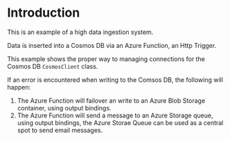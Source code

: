 # Introduction

This is an example of a high data ingestion system.

Data is inserted into a Cosmos DB via an Azure Function, an Http Trigger.

This example shows the proper way to managing connections for the Cosmos DB `CosmosClient` class.

If an error is encountered when writing to the Comsos DB, the following will happen:

1. The Azure Function will failover an write to an Azure Blob Storage container, using output bindings.
2. The Azure Function will send a message to an Azure Storage queue, using output bindings, the Azure Storae Queue can be used as a central spot to send email messages.

